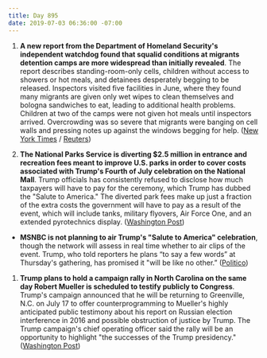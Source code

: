 ```yaml
---
title: Day 895
date: 2019-07-03 06:36:00 -07:00
---
```


1. **A new report from the Department of Homeland Security's independent watchdog found that squalid conditions at migrants detention camps are more widespread than initially revealed**. The report describes standing-room-only cells, children without access to showers or hot meals, and detainees desperately begging to be released. Inspectors visited five facilities in June, where they found many migrants are given only wet wipes to clean themselves and bologna sandwiches to eat, leading to additional health problems. Children at two of the camps were not given hot meals until inspectors arrived. Overcrowding was so severe that migrants were banging on cell walls and pressing notes up against the windows begging for help. ([New York Times](https://www.nytimes.com/2019/07/02/us/politics/border-center-migrant-detention.html) / [Reuters](https://www.reuters.com/article/us-usa-immigration-idUSKCN1TY1A5))

2. **The National Parks Service is diverting $2.5 million in entrance and recreation fees meant to improve U.S. parks in order to cover costs associated with Trump's Fourth of July celebration on the National Mall**. Trump officials has consistently refused to disclose how much taxpayers will have to pay for the ceremony, which Trump has dubbed the "Salute to America." The diverted park fees make up just a fraction of the extra costs the government will have to pay as a result of the event, which will include tanks, military flyovers, Air Force One, and an extended pyrotechnics display. ([Washington Post](https://www.washingtonpost.com/politics/white-house-gives-tickets-to-trumps-july-fourth-extravaganza-to-gop-donors/2019/07/02/9109a566-9ce0-11e9-b27f-ed2942f73d70_story.html?utm_term=.ebfca6854219))

* **MSNBC is not planning to air Trump's "Salute to America" celebration**, though the network will assess in real time whether to air clips of the event. Trump, who told reporters he plans “to say a few words” at Thursday's gathering, has promised it "will be like no other.” ([Politico](https://www.politico.com/story/2019/07/02/trump-july-4-event-tv-1395474))

1. **Trump plans to hold a campaign rally in North Carolina on the same day Robert Mueller is scheduled to testify publicly to Congress**. Trump's campaign announced that he will be returning to Greenville, N.C. on July 17 to offer counterprogramming to Mueller's highly anticipated public testimony about his report on Russian election interference in 2016 and possible obstruction of justice by Trump. The Trump campaign's chief operating officer said the rally will be an opportunity to highlight "the successes of the Trump presidency." ([Washington Post](https://www.washingtonpost.com/politics/trump-schedules-a-campaign-rally-in-nc-on-same-day-mueller-testifies-publicly-to-congress/2019/07/03/29f68f94-9d79-11e9-85d6-5211733f92c7_story.html?utm_term=.c9816f0afe97))